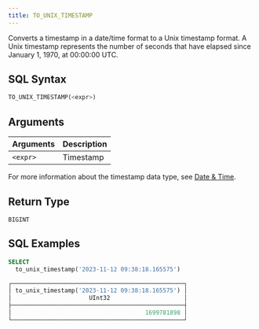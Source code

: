 ```yaml
---
title: TO_UNIX_TIMESTAMP
---
```


Converts a timestamp in a date/time format to a Unix timestamp format. A Unix timestamp represents the number of seconds that have elapsed since January 1, 1970, at 00:00:00 UTC.

## SQL Syntax

```sql
TO_UNIX_TIMESTAMP(<expr>)
```

## Arguments

| Arguments   | Description         |
| ----------- | ------------------- |
| `<expr>`    | Timestamp           |

For more information about the timestamp data type, see [Date & Time](../../00-sql-reference/10-data-types/20-data-type-time-date-types).

## Return Type

`BIGINT`

## SQL Examples

```sql
SELECT
  to_unix_timestamp('2023-11-12 09:38:18.165575')

┌─────────────────────────────────────────────────┐
│ to_unix_timestamp('2023-11-12 09:38:18.165575') │
│                      UInt32                     │
├─────────────────────────────────────────────────┤
│                                      1699781898 │
└─────────────────────────────────────────────────┘
```